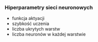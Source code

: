 
### Hiperparametry sieci neuronowych

- funkcja aktyacji
- szybkość uczenia
- liczba ukrytych warstw
- liczba neuronów w każdej warstwie
